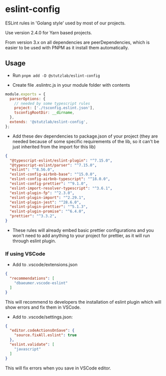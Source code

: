 # eslint-config

ESLint rules in 'Golang style' used by most of our projects.

Use version 2.4.0 for Yarn based projects.

From version 3.x on all dependencies are peerDependencies, which is easier to be used with PNPM as it install them automatically.

## Usage

- Run `pnpm add -D @stutzlab/eslint-config`

- Create file .eslintrc.js in your module folder with contents

```js
module.exports = {
  parserOptions: {
    // needed by some typescript rules
    project: ['./tsconfig.eslint.json'],
    tsconfigRootDir: __dirname,
  },
  extends: '@stutzlab/eslint-config',
};
```

- Add these dev dependencies to package.json of your project (they are needed because of some specific requirements of the lib, so it can't be just inherited from the import for this lib)

```json
{
  "@typescript-eslint/eslint-plugin": "^7.15.0",
  "@typescript-eslint/parser": "^7.15.0",
  "eslint": "^8.56.0",
  "eslint-config-airbnb-base": "^15.0.0",
  "eslint-config-airbnb-typescript": "^18.0.0",
  "eslint-config-prettier": "^9.1.0",
  "eslint-import-resolver-typescript": "^3.6.1",
  "eslint-plugin-fp": "^2.3.0",
  "eslint-plugin-import": "^2.29.1",
  "eslint-plugin-jest": "^28.6.0",
  "eslint-plugin-prettier": "^5.1.3",
  "eslint-plugin-promise": "^6.4.0",
  "prettier": "^3.3.2",
}
```

- These rules will already embed basic prettier configurations and you won't need to add anything to your project for prettier, as it will run through eslint plugin.

### If using VSCode

- Add to .vscode/extensions.json

```json
{
  "recommendations": [
    "dbaeumer.vscode-eslint"
  ]
}
```

This will recommend to developers the installation of eslint plugin which will show errors and fix them in VSCode.

- Add to .vscode/settings.json:

```json
{
  "editor.codeActionsOnSave": {
    "source.fixAll.eslint": true
  },
  "eslint.validate": [
    "javascript"
  ]
}
```

This will fix errors when you save in VSCode editor.
